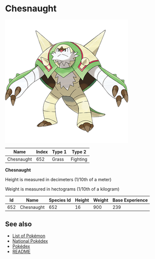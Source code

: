 # Chesnaught


![Chesnaught](images/652.png)

| **Name** | **Index** | **Type 1** | **Type 2** |
|----|----|----|----|
| Chesnaught | 652 | Grass | Fighting  |

**Chesnaught** 


Height is measured in decimeters (1/10th of a meter)

Weight is measured in hectograms (1/10th of a kilogram)

| **Id** | **Name** | **Species Id** | **Height** | **Weight** | **Base Experience** |
|--------|----------|----------------|------------|------------|---------------------|
| 652 | Chesnaught | 652 | 16 | 900 | 239 |


## See also

- [List of Pokémon](../pokemon.md)
- [National Pokédex](../national_pokedex.md)
- [Pokédex](../pokedex.md)
- [README](../README.md)
